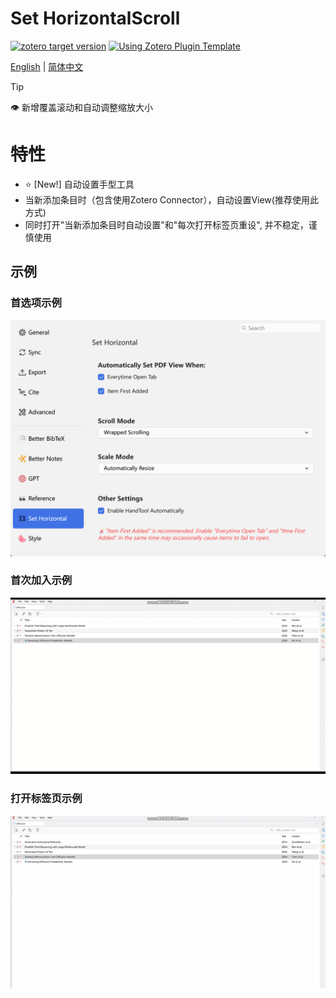 # Set HorizontalScroll

[![zotero target version](https://img.shields.io/badge/Zotero-7-green?style=flat-square&logo=zotero&logoColor=CC2936)](https://www.zotero.org)
[![Using Zotero Plugin Template](https://img.shields.io/badge/Using-Zotero%20Plugin%20Template-blue?style=flat-square&logo=github)](https://github.com/windingwind/zotero-plugin-template)

[English](README.md) | [简体中文](README-zhCN.md)

> [!tip]
> 👁 新增覆盖滚动和自动调整缩放大小

# 特性

- ⭐ [New!] 自动设置手型工具
- 当新添加条目时（包含使用Zotero Connector），自动设置View(推荐使用此方式)
- 同时打开"当新添加条目时自动设置"和"每次打开标签页重设", 并不稳定，谨慎使用

## 示例

### 首选项示例

![1745154524765](image/README/pref.png)

### 首次加入示例

![1745157143167](image/README/1745157143167.gif)

### 打开标签页示例

![1745157192657](image/README/1745157192657.gif)
